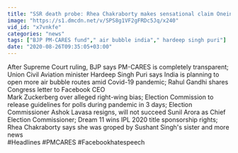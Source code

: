 ```yaml
---
title: "SSR death probe: Rhea Chakraborty makes sensational claim Oneindia News"
image: "https://s1.dmcdn.net/v/SPS8g1VF2gFRDc5Jq/x240"
vid_id: "x7vnkfe"
categories: "news"
tags: ["BJP PM-CARES fund"," air bubble india"," hardeep singh puri"]
date: "2020-08-26T09:35:05+03:00"
---
```

After Supreme Court ruling, BJP says PM-CARES is completely transparent; Union Civil Aviation minister Hardeep Singh Puri says India is planning to open more air bubble routes amid Covid-19 pandemic; Rahul Gandhi shares Congress letter to Facebook CEO  <br>Mark Zuckerberg over alleged right-wing bias; Election Commission to release guidelines for polls during pandemic in 3 days; Election Commissioner Ashok Lavasa resigns, will not succeed Sunil Arora as Chief Election Commissioner; Dream 11 wins IPL 2020 title sponsorship rights; Rhea Chakraborty says she was groped by Sushant Singh's sister and more news  <br>#Headlines #PMCARES #Facebookhatespeech
